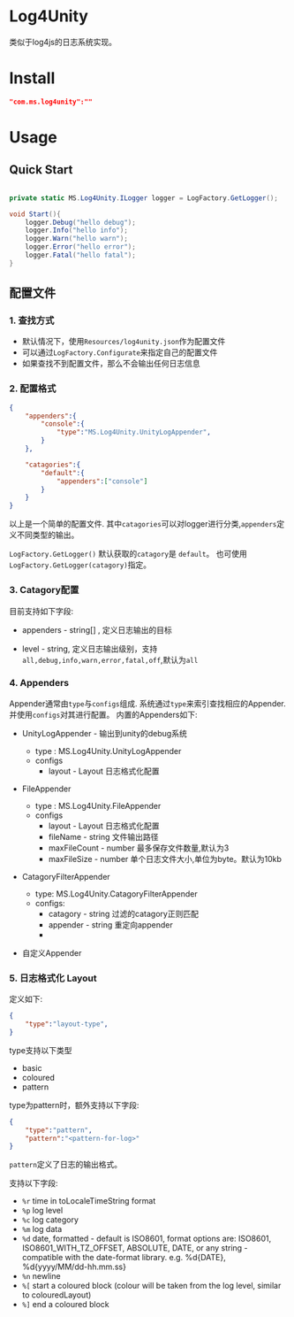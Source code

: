 # Log4Unity

类似于log4js的日志系统实现。

# Install

```json
"com.ms.log4unity":""

```

# Usage


## Quick Start

```csharp

private static MS.Log4Unity.ILogger logger = LogFactory.GetLogger();

void Start(){
    logger.Debug("hello debug");
    logger.Info("hello info");
    logger.Warn("hello warn");
    logger.Error("hello error");
    logger.Fatal("hello fatal");
}

```

## 配置文件

### 1. 查找方式

- 默认情况下，使用`Resources/log4unity.json`作为配置文件
- 可以通过`LogFactory.Configurate`来指定自己的配置文件
- 如果查找不到配置文件，那么不会输出任何日志信息

### 2. 配置格式

```json
{
    "appenders":{
        "console":{
            "type":"MS.Log4Unity.UnityLogAppender",
        }
    },

    "catagories":{
        "default":{
            "appenders":["console"]
        }
    }
}

```

以上是一个简单的配置文件. 其中`catagories`可以对logger进行分类,`appenders`定义不同类型的输出。

`LogFactory.GetLogger()` 默认获取的`catagory`是 `default`。 
也可使用 `LogFactory.GetLogger(catagory)`指定。

### 3. Catagory配置

目前支持如下字段:

- appenders - string[] , 定义日志输出的目标

- level - string, 定义日志输出级别，支持`all,debug,info,warn,error,fatal,off`,默认为`all`

### 4. Appenders

Appender通常由`type`与`configs`组成. 系统通过`type`来索引查找相应的Appender. 并使用`configs`对其进行配置。 内置的Appenders如下:

- UnityLogAppender - 输出到unity的debug系统
    - type : MS.Log4Unity.UnityLogAppender
    - configs
        - layout - Layout 日志格式化配置

- FileAppender
    - type : MS.Log4Unity.FileAppender
    - configs
        - layout - Layout 日志格式化配置
        - fileName - string 文件输出路径
        - maxFileCount - number 最多保存文件数量,默认为3
        - maxFileSize - number 单个日志文件大小,单位为byte。默认为10kb

- CatagoryFilterAppender
    - type: MS.Log4Unity.CatagoryFilterAppender
    - configs:
        - catagory - string 过滤的catagory正则匹配
        - appender - string 重定向appender
        - 

- 自定义Appender


### 5. 日志格式化 Layout

定义如下:
```json
{
    "type":"layout-type",
}
```

type支持以下类型

- basic
- coloured
- pattern

type为pattern时，额外支持以下字段:

```json
{
    "type":"pattern",
    "pattern":"<pattern-for-log>"
}
```
`pattern`定义了日志的输出格式。

支持以下字段:

- `%r` time in toLocaleTimeString format
- `%p` log level
- `%c` log category
- `%m` log data
- `%d` date, formatted - default is ISO8601, format options are: ISO8601, ISO8601_WITH_TZ_OFFSET, ABSOLUTE, DATE, or any string - compatible with the date-format library. e.g. %d{DATE}, %d{yyyy/MM/dd-hh.mm.ss}
- `%n` newline
- `%[` start a coloured block (colour will be taken from the log level, similar to colouredLayout)
- `%]` end a coloured block



